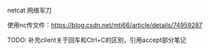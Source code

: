 netcat 网络军刀

使用nc传文件：https://blog.csdn.net/mtj66/article/details/74959287

TODO: 补充client关于回车和Ctrl+C的区别，引用accept部分笔记